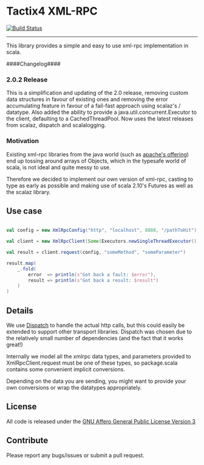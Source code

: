 
# Tactix4 XML-RPC
[![Build Status](https://travis-ci.org/Tactix4/t4xmlrpc.svg?branch=develop)](https://travis-ci.org/Tactix4/t4xmlrpc)

***

This library provides a simple and easy to use xml-rpc implementation in scala.

####Changelog####

### 2.0.2 Release ###
This is a simplification and updating of the 2.0 release, removing custom data structures in favour of existing
ones and removing the error accumulating feature in favour of a fail-fast approach using scalaz's \/ datatype.
Also added the ability to provide a java.util.concurrent.Executor to the client, defaulting to a CachedThreadPool.
Now uses the latest releases from scalaz, dispatch and scalalogging.



### Motivation

Existing xml-rpc libraries from the java world (such as [apache's offering](http://ws.apache.org/xmlrpc/))
end up tossing around arrays of Objects, which in the typesafe world of scala, is
not ideal and quite messy to use.

Therefore we decided to implement our own version of xml-rpc, casting to type as
early as possible and making use of scala 2.10's Futures as well as the scalaz library.

## Use case

```scala

val config = new XmlRpcConfig("http", "localhost", 8888, "/pathToHit")

val client = new XmlRpcClient(Some(Executors.newSingleThreadExecutor()))

val result = client.request(config, "someMethod", "someParameter")

result.map(
    _.fold(
        error  => println(s"Got back a fault: $error"),
        result => println(s"Got back a result: $result")
    )
)

```

## Details

We use [Dispatch](https://github.com/dispatch/reboot) to handle the actual http calls, but this
could easily be extended to support other transport libraries. Dispatch was chosen due to the
relatively small number of dependencies (and the fact that it works great!)

Internally we model all the xmlrpc data types, and parameters provided to XmlRpcClient.request
must be one of these types, so package.scala contains some convenient implicit conversions.

Depending on the data you are sending, you might want to provide your own
conversions or wrap the datatypes appropriately.

## License

All code is released under the [GNU Affero General Public License Version 3](http://www.gnu.org/licenses/agpl-3.0.html)

## Contribute

Please report any bugs/issues or submit a pull request.
